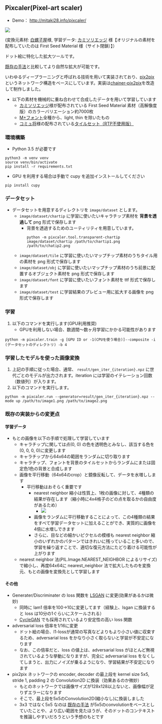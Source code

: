 ## Pixcaler(Pixel-art scaler)

* Demo： http://mitaki28.info/pixcaler/

<img src="https://github.com/mitaki28/pixel-art-upscaler/blob/master/image/example.gif?raw=true">

(変換元素材: [白螺子屋](http://hi79.web.fc2.com/)様, 学習データ: [カミソリエッジ](https://razor-edge.work/material/fsmchcv/) 様【オリジナルの素材を配布していたのは First Seed Material 様（サイト閉鎖）】）

ドット絵に特化した拡大ツールです。

[既存の手法](https://en.wikipedia.org/wiki/Pixel-art_scaling_algorithms)と比較してより自然な拡大が可能です。

いわゆるディープラーニングと呼ばれる技術を用いて実装されており、[pix2pix](https://arxiv.org/abs/1611.07004) というネットワーク構造をベースにしています。実装は[chainer-pix2pix](https://github.com/pfnet-research/chainer-pix2pix)を改造して制作しました。

* 以下の素材を機械的に重ね合わせて合成したデータを用いて学習しています
    * [カミソリエッジ](https://razor-edge.work/material/fsmchcv/)様が配布されている First Seed Material 素材（高解像度版）のカラーバリエーション約7000枚
    * [M+フォント](https://mplus-fonts.osdn.jp/)全種から、light, thin を除いたもの
    * [コミュ将](https://comshou.wixsite.com/com-sho/about)様の配布されている[タイルセット（RTP不使用版）](https://comshou.wixsite.com/com-sho/single-post/2017/04/19/RTP%E4%B8%8D%E4%BD%BF%E7%94%A8%E7%B4%A0%E6%9D%90%E3%81%BE%E3%81%A8%E3%82%81)

### 環境構築
* Python 3.5 が必要です

```
python3 -m venv venv
source venv/bin/activate
pip install -r requirements.txt
```

* GPU を利用する場合は手動で cupy を追加インストールしてください
```
pip install cupy
```

### データセット
* データセットを用意するディレクトリを `image/dataset` とします。
    * `image/dataset/chartip` に学習に使いたいキャラチップ素材を **背景を透過して** png 形式で保存します
        * 背景を透過するためのユーティリティを用意しています。
            ```
            python -m pixcaler.tool.transparent-chartip image/dataset/chartip /path/to/chartip1.png /path/to/chatip2.png
            ```
    * `image/dataset/tile` に学習に使いたいマップチップ素材のうちタイル用の素材を png 形式で保存します
    * `image/dataset/obj` に学習に使いたいマップチップ素材のうち前景に配置するオブジェクト素材を png 形式で保存します
    * `image/dataset/font` に学習に使いたいフォント素材を ttf 形式で保存します
    * `image/dataset/test` に学習結果のプレビュー用に拡大する画像を png 形式で保存します
        

### 学習
1. 以下のコマンドを実行します(GPU利用推奨)
    * GPUを利用しない場合、数週間〜数ヶ月学習にかかる可能性があります
```
python -m pixcaler.train -g [GPU ID or -1(CPUを使う場合)]--composite -i (データセットのディレクトリ) -b 4
```


### 学習したモデルを使った画像変換
1. 上記の手順に従った場合、通常、 `result/gen_iter_{iteration}.npz` に世代ごとのモデルが出力されます。iteration には学習のイテレーション回数（数値列）が入ります。
1. 以下のコマンドを実行します。
```
python -m pixcaler.run --generator=result/gen_iter_{iteration}.npz --mode up /path/to/image1.png /path/to/image2.png
```


### 既存の実装からの変更点
#### 学習データ
* もとの画像を以下の手順で処理して学習しています
    * キャラチップに関しては点(0, 0) の色を透明色とみなし、該当する色を(0, 0, 0, 0)に変更します
    * キャラチップから64x64の範囲をランダムに切り取ります
    * キャラチップ、フォントを背景のタイルセットからランダムにまたは固定色1色の背景と合成します
    * 画像を平行移動（64x64のcrop）と鏡像反転して、データを水増しします
        * 平行移動はおそらく重要です
            * nearest neighbor 縮小は性質上、1枚の画像に対して、4種類の結果が存在します（縮小時に4x4格子のどの点を取るかの自由度があるため）
                * <img src="https://github.com/mitaki28/pixel-art-upscaler/blob/master/nn-scales.png?raw=true">
            * 画像をランダムに平行移動することによって、この4種類の結果をすべて学習データセットに加えることができ、実質的に画像を4倍に水増しできます
            * さらに、目などの細かいピクセルの模様も nearest neighbor 縮小のいずれかのパターンではきれいに残っていること多いので、学習を繰り返すことで、適切な復元方法にたどり着ける可能性が上がります
    * nearest neighbor 法(PIL.Image.NEAREST_NEIGHBOR によるリサイズ)で縮小し、再度64x64に nearest_neighbor 法で拡大したものを変換元、もとの画像を変換先として学習します

#### その他
* Generater/Discriminater の loss 関数を [LSGAN](https://arxiv.org/abs/1611.04076) に変更(効果があるかは微妙)
    * 同時に lam1 倍率を100→10に変更してます（経験上、lsgan に換装すると loss は10分の1ぐらいにスケールされる）
    * [CycleGAN](https://github.com/junyanz/CycleGAN) でも採用されているより安定性の高い loss 関数
* adversarial loss 倍率を1/16に変更
    * ドット絵の場合、l1-lossが通常の写真などよりもより小さい値に収束するため、adversarial loss をかなり小さく取らないと学習が不安定になります
    * なお、この倍率だと、loss の値上は、adversarial loss がほとんど無視されているような挙動になりますが、完全に adversarial loss をなくしてしまうと、出力にノイズが乗るようになり、学習結果が不安定になります
* pix2pix ネットワークの encoder, decoder の最上段を kernel size 5x5, stride 1, padding 2 の Convolution2D に換装（効果あるのか微妙）
    * もとのネットワークでは画像サイズが128x128以上ないと、画像幅が足りずエラーになります
    * そこで、最上段を5x5のConvolution2D(縮小なし)に換装しました
    * 3x3 ではなく5x5 なのは [既存の手法](https://en.wikipedia.org/wiki/Pixel-art_scaling_algorithms) が5x5のconvolutionをベースとしていたことや、より広い範囲を見たほうが、そのドットのコンテキストを推論しやすいだろうという予想のもとです


